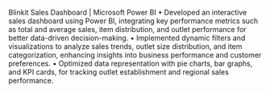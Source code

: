 Blinkit Sales Dashboard | Microsoft Power BI 
• Developed an interactive sales dashboard using Power BI, integrating key performance metrics such as total and average
sales, item distribution, and outlet performance for better data-driven decision-making.
• Implemented dynamic filters and visualizations to analyze sales trends, outlet size distribution, and item categorization,
enhancing insights into business performance and customer preferences.
• Optimized data representation with pie charts, bar graphs, and KPI cards, for tracking outlet establishment and regional
sales performance.
